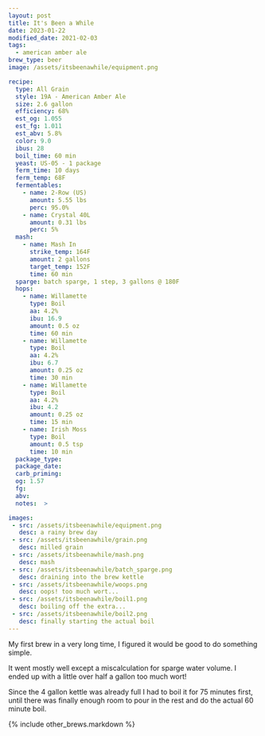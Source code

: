 ```yaml
---
layout: post
title: It's Been a While
date: 2023-01-22
modified_date: 2021-02-03
tags:
  - american amber ale
brew_type: beer
image: /assets/itsbeenawhile/equipment.png

recipe:
  type: All Grain
  style: 19A - American Amber Ale
  size: 2.6 gallon
  efficiency: 68%
  est_og: 1.055
  est_fg: 1.011
  est_abv: 5.8%
  color: 9.0
  ibus: 28
  boil_time: 60 min
  yeast: US-05 - 1 package
  ferm_time: 10 days
  ferm_temp: 68F
  fermentables:
    - name: 2-Row (US)
      amount: 5.55 lbs
      perc: 95.0%
    - name: Crystal 40L
      amount: 0.31 lbs
      perc: 5%
  mash:
    - name: Mash In
      strike_temp: 164F
      amount: 2 gallons
      target_temp: 152F
      time: 60 min
  sparge: batch sparge, 1 step, 3 gallons @ 180F
  hops:
    - name: Willamette
      type: Boil
      aa: 4.2%
      ibu: 16.9
      amount: 0.5 oz
      time: 60 min
    - name: Willamette
      type: Boil
      aa: 4.2%
      ibu: 6.7
      amount: 0.25 oz
      time: 30 min
    - name: Willamette
      type: Boil
      aa: 4.2%
      ibu: 4.2
      amount: 0.25 oz
      time: 15 min
    - name: Irish Moss
      type: Boil
      amount: 0.5 tsp
      time: 10 min
  package_type: 
  package_date: 
  carb_priming: 
  og: 1.57
  fg: 
  abv: 
  notes:  >

images:
 - src: /assets/itsbeenawhile/equipment.png
   desc: a rainy brew day
 - src: /assets/itsbeenawhile/grain.png
   desc: milled grain
 - src: /assets/itsbeenawhile/mash.png
   desc: mash
 - src: /assets/itsbeenawhile/batch_sparge.png
   desc: draining into the brew kettle
 - src: /assets/itsbeenawhile/woops.png
   desc: oops! too much wort...
 - src: /assets/itsbeenawhile/boil1.png
   desc: boiling off the extra...
 - src: /assets/itsbeenawhile/boil2.png
   desc: finally starting the actual boil
---
```

My first brew in a very long time, I figured it would be good to do something simple.

It went mostly well except a miscalculation for sparge water volume. I ended up with a little over half a gallon too much wort!

Since the 4 gallon kettle was already full I had to boil it for 75 minutes first, until there was finally enough room to pour in the rest and do the actual 60 minute boil.

{% include other_brews.markdown %}
